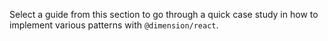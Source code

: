 Select a guide from this section to go through a quick case study in how to implement various patterns with `@dimension/react`.
